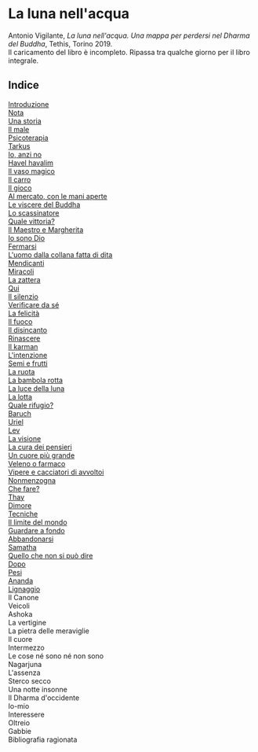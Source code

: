 # La luna nell'acqua

Antonio Vigilante, _La luna nell'acqua. Una mappa per perdersi nel Dharma del Buddha_, Tethis, Torino 2019.  
Il caricamento del libro è incompleto. Ripassa tra qualche giorno per il libro integrale.
## Indice

[Introduzione](introduzione.md)  
[Nota](nota.md)    
[Una storia](una-storia.md)    
[Il male](il-male.md)    
[Psicoterapia](psicoterapia.md)  
[Tarkus](tarkus.md)   
[Io, anzi no](io-anzi-no.md)    
[Havel havalim](havel-havalim.md)   
[Il vaso magico](il-vaso-magico.md)  
[Il carro](il-carro.md)  
[Il gioco](il-gioco.md)  
[Al mercato, con le mani aperte](al-mercato.md)  
[Le viscere del Buddha](le-viscere-del-Buddha.md)  
[Lo scassinatore](lo-scassinatore.md)  
[Quale vittoria?](quale-vittoria.md)  
[Il Maestro e Margherita](il-Maestro-e-Margherita.md)  
[Io sono Dio](io-sono-Dio.md)  
[Fermarsi](fermarsi.md)  
[L'uomo dalla collana fatta di dita](angulimala.md)  
[Mendicanti](mendicanti.md)  
[Miracoli](miracoli.md)   
[La zattera](la-zattera.md)   
[Qui](qui.md)  
[Il silenzio](il-silenzio.md)  
[Verificare da sé](verificare.md)  
[La felicità](felicita.md)  
[Il fuoco](il-fuoco-md)  
[Il disincanto](il-disincanto.md)  
[Rinascere](rinascere.md)  
[Il karman](il-karman.md)  
[L'intenzione](intenzione.md)  
[Semi e frutti](semi-e-frutti.md)  
[La ruota](la-ruota.md)  
[La bambola rotta](la-bambola-rotta.md)  
[La luce della luna](la-luce-della-luna.md)  
[La lotta](la-lotta.md)  
[Quale rifugio?](quale-rifugio.md)  
[Baruch](baruch.md)  
[Uriel](uriel.md)  
[Lev](lev.md)     
[La visione](la-visione.md)   
[La cura dei pensieri](la-cura-dei-pensieri.md)      
[Un cuore più grande](un-cuore-piu-grande.md)    
[Veleno o farmaco](veleno-o-farmaco.md)    
[Vipere e cacciatori di avvoltoi](vipere-e-cacciatori-di-avvoltoi.md)  
[Nonmenzogna](nonmenzogna.md)  
[Che fare?](che-fare.md)  
[Thay](thay.md)    
[Dimore](dimore.md)    
[Tecniche](tecniche.md)    
[Il limite del mondo](il-limite-del-mondo.md)  
[Guardare a fondo](guardare-a-fondo.md)  
[Abbandonarsi](abbandonarsi.md)  
[Samatha](samatha.md)    
[Quello che non si può dire](quello-che-non-si-puo-dire.md)  
[Dopo](dopo.md)  
[Pesi](pesi.md)    
[Ananda](ananda.md)    
[Lignaggio](lignaggio.md)    
Il Canone  
Veicoli  
Ashoka  
La vertigine   
La pietra delle meraviglie  
Il cuore  
Intermezzo  
Le cose né sono né non sono  
Nagarjuna  
L'assenza  
Sterco secco  
Una notte insonne  
Il Dharma d'occidente  
Io-mio  
Interessere  
Oltreio  
Gabbie  
Bibliografia ragionata  